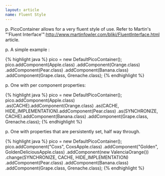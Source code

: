 ```yaml
---
layout: article
name: Fluent Style
---
```


p. PicoContainer allows for a very fluent style of use. Refer to Martin's "'Fluent Interface'":http://www.martinfowler.com/bliki/FluentInterface.html article.

p. A simple example :

{% highlight java %}
pico = new DefaultPicoContainer();
pico.addComponent(Apple.class)
    .addComponent(Orange.class)
    .addComponent(Pear.class) 
    .addComponent(Banana.class) 
    .addComponent(Grape.class, Grenache.class);
{% endhighlight %}

p. One with per component properties:

{% highlight java %}
pico = new DefaultPicoContainer();
pico.addComponent(Apple.class)
    .as(CACHE).addComponent(Orange.class) 
    .as(CACHE, HIDE_IMPLEMENTATION).addComponent(Pear.class) 
    .as(SYNCHRONIZE, CACHE).addComponent(Banana.class) 
    .addComponent(Grape.class, Grenache.class);
{% endhighlight %}

p. One with properties that are persistently set, half way through.

{% highlight java %}
pico = new DefaultPicoContainer();
pico.addComponent("Coxs", CoxsApple.class) 
    .addComponent("Golden", GoldenDeliciousApple.class) 
    .addComponent(new ValenciaOrange()) 
    .change(SYNCHRONIZE, CACHE, HIDE_IMPLEMENTATION) 
    .addComponent(Pear.class) 
    .addComponent(Banana.class) 
    .addComponent(Grape.class, Grenache.class);
{% endhighlight %}

